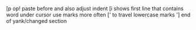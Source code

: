 [p op! paste before and also adjust indent
[i shows first line that contains word under cursor
use marks more often
[' to travel lowercase marks
'] end of yank/changed section
